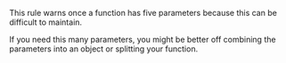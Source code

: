 This rule warns once a function has five parameters because this can be difficult to maintain.

If you need this many parameters, you might be better off combining the parameters into an object or splitting your function.